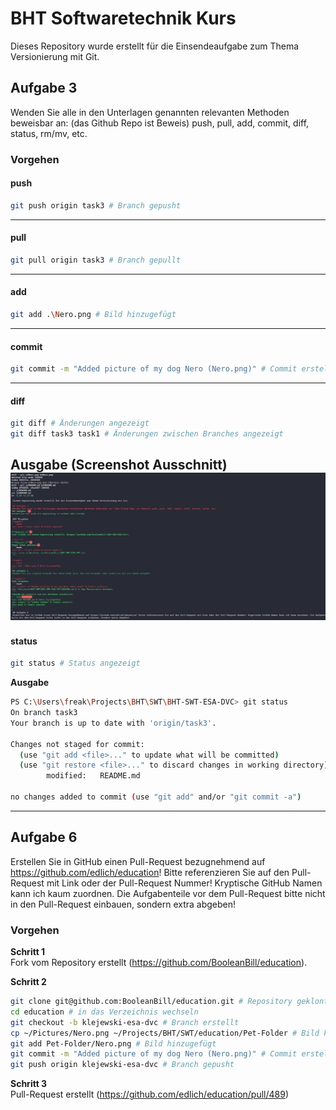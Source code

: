 # BHT Softwaretechnik Kurs

Dieses Repository wurde erstellt für die Einsendeaufgabe zum Thema Versionierung mit Git.

## Aufgabe 3
Wenden Sie alle in den Unterlagen genannten relevanten Methoden beweisbar an: (das Github Repo ist Beweis) push, pull, add, commit, diff, status, rm/mv, etc.

### Vorgehen
#### push
```bash
git push origin task3 # Branch gepusht
```
---
#### pull
```bash
git pull origin task3 # Branch gepullt
```
---
#### add
```bash
git add .\Nero.png # Bild hinzugefügt
```
---
#### commit
```bash
git commit -m "Added picture of my dog Nero (Nero.png)" # Commit erstellt
```
---
#### diff
```bash
git diff # Änderungen angezeigt
git diff task3 task1 # Änderungen zwischen Branches angezeigt
```
**Ausgabe (Screenshot Ausschnitt)**
![Screenshot](./Images/Screenshot-1.png)
---
#### status
```bash
git status # Status angezeigt
```
**Ausgabe**
```bash
PS C:\Users\freak\Projects\BHT\SWT\BHT-SWT-ESA-DVC> git status
On branch task3
Your branch is up to date with 'origin/task3'.

Changes not staged for commit:
  (use "git add <file>..." to update what will be committed)
  (use "git restore <file>..." to discard changes in working directory)
        modified:   README.md

no changes added to commit (use "git add" and/or "git commit -a")
``` 

---
## Aufgabe 6
Erstellen Sie in GitHub einen Pull-Request bezugnehmend auf https://github.com/edlich/education! Bitte referenzieren Sie auf den Pull-Request mit Link oder der Pull-Request Nummer! Kryptische GitHub Namen kann ich kaum zuordnen. Die Aufgabenteile vor dem Pull-Request bitte nicht in den Pull-Request einbauen, sondern extra abgeben!


### Vorgehen
**Schritt 1**  
Fork vom Repository erstellt (https://github.com/BooleanBill/education). 

**Schritt 2**  
```bash
git clone git@github.com:BooleanBill/education.git # Repository geklont
cd education # in das Verzeichnis wechseln
git checkout -b klejewski-esa-dvc # Branch erstellt
cp ~/Pictures/Nero.png ~/Projects/BHT/SWT/education/Pet-Folder # Bild kopiert
git add Pet-Folder/Nero.png # Bild hinzugefügt
git commit -m "Added picture of my dog Nero (Nero.png)" # Commit erstellt
git push origin klejewski-esa-dvc # Branch gepusht
```

**Schritt 3**  
Pull-Request erstellt (https://github.com/edlich/education/pull/489)